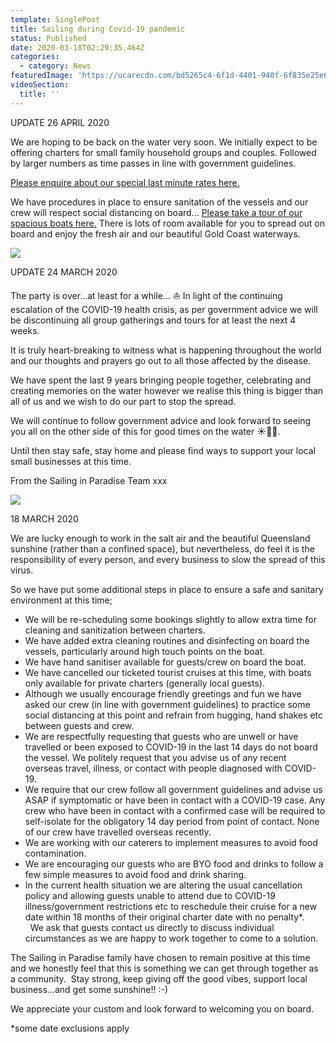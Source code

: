 ```yaml
---
template: SinglePost
title: Sailing during Covid-19 pandemic
status: Published
date: 2020-03-18T02:29:35.464Z
categories:
  - category: News
featuredImage: 'https://ucarecdn.com/bd5265c4-6f1d-4401-940f-6f835e25e6f7/'
videoSection:
  title: ''
---
```

UPDATE 26 APRIL 2020

We are hoping to be back on the water very soon.  We initially expect to be offering charters for small family household groups and couples.   Followed by larger numbers as time passes in line with government guidelines.  

[Please enquire about our special last minute rates here.](/booking-enquiry)

We have procedures in place to ensure sanitation of the vessels and our crew will respect social distancing on board...  [Please take a tour of our spacious boats here.](/our-boats/)    There is lots of room available for you to spread out on board and enjoy the fresh air and our beautiful Gold Coast waterways.  

![](https://ucarecdn.com/6074dbca-9ce6-4fab-8c38-90687abb6f03/-/crop/1080x1082/0,413/-/preview/)

UPDATE 24 MARCH 2020

The party is over…at least for a while… ⛵️ In light of the continuing escalation of the COVID-19 health crisis, as per government advice we will be discontinuing all group gatherings and tours for at least the next 4 weeks. 

It is truly heart-breaking to witness what is happening throughout the world and our thoughts and prayers go out to all those affected by the disease.   

We have spent the last 9 years bringing people together, celebrating and creating memories on the water however we realise this thing is bigger than all of us and we wish to do our part to stop the spread.    

We will continue to follow government advice and look forward to seeing you all on the other side of this for good times on the water ☀️🌴💦. 

Until then stay safe, stay home and please find ways to support your local small businesses at this time. 

From the Sailing in Paradise Team xxx

![](https://ucarecdn.com/be2b0a9d-0485-43e8-a0a0-d14184dd5046/-/crop/1080x588/0,0/-/preview/)

18 MARCH 2020

We are lucky enough to work in the salt air and the beautiful Queensland sunshine (rather than a confined space), but nevertheless, do feel it is the responsibility of every person, and every business to slow the spread of this virus.  

So we have put some additional steps in place to ensure a safe and sanitary environment at this time;

* We will be re-scheduling some bookings slightly to allow extra time for cleaning and sanitization between charters. 
* We have added extra cleaning routines and disinfecting on board the vessels, particularly around high touch points on the boat. 
* We have hand sanitiser available for guests/crew on board the boat.   
* We have cancelled our ticketed tourist cruises at this time, with boats only available for private charters (generally local guests).
* Although we usually encourage friendly greetings and fun we have asked our crew (in line with government guidelines) to practice some social distancing at this point and refrain from hugging, hand shakes etc between guests and crew.
* We are respectfully requesting that guests who are unwell or have travelled or been exposed to COVID-19 in the last 14 days do not board the vessel. We politely request that you advise us of any recent overseas travel, illness, or contact with people diagnosed with COVID-19.  
* We require that our crew follow all government guidelines and advise us ASAP if symptomatic or have been in contact with a COVID-19 case. Any crew who have been in contact with a confirmed case will be required to self-isolate for the obligatory 14 day period from point of contact.   None of our crew have travelled overseas recently. 
* We are working with our caterers to implement measures to avoid food contamination.
* We are encouraging our guests who are BYO food and drinks to follow a few simple measures to avoid food and drink sharing.  
* In the current health situation we are altering the usual cancellation policy and allowing guests unable to attend due to COVID-19 illness/government restrictions etc to reschedule their cruise for a new date within 18 months of their original charter date with no penalty*.    We ask that guests contact us directly to discuss individual circumstances as we are happy to work together to come to a solution.  

The Sailing in Paradise family have chosen to remain positive at this time and we honestly feel that this is something we can get through together as a community.    Stay strong, keep giving off the good vibes, support local business...and get some sunshine!! :-)   

We appreciate your custom and look forward to welcoming you on board.

\*some date exclusions apply
